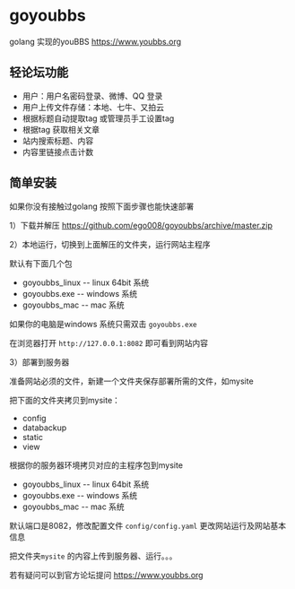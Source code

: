 # goyoubbs

golang 实现的youBBS https://www.youbbs.org

## 轻论坛功能

- 用户：用户名密码登录、微博、QQ 登录
- 用户上传文件存储：本地、七牛、又拍云
- 根据标题自动提取tag 或管理员手工设置tag
- 根据tag 获取相关文章
- 站内搜索标题、内容
- 内容里链接点击计数

## 简单安装

如果你没有接触过golang 按照下面步骤也能快速部署

1）下载并解压 https://github.com/ego008/goyoubbs/archive/master.zip

2）本地运行，切换到上面解压的文件夹，运行网站主程序

默认有下面几个包

- goyoubbs_linux -- linux 64bit 系统
- goyoubbs.exe   -- windows 系统
- goyoubbs_mac   -- mac 系统

如果你的电脑是windows 系统只需双击 `goyoubbs.exe`

在浏览器打开 `http://127.0.0.1:8082` 即可看到网站内容

3）部署到服务器

准备网站必须的文件，新建一个文件夹保存部署所需的文件，如mysite

把下面的文件夹拷贝到mysite：

- config
- databackup
- static
- view

根据你的服务器环境拷贝对应的主程序包到mysite

- goyoubbs_linux -- linux 64bit 系统
- goyoubbs.exe   -- windows 系统
- goyoubbs_mac   -- mac 系统

默认端口是8082，修改配置文件 `config/config.yaml` 更改网站运行及网站基本信息

把文件夹`mysite` 的内容上传到服务器、运行。。。

若有疑问可以到官方论坛提问 https://www.youbbs.org





